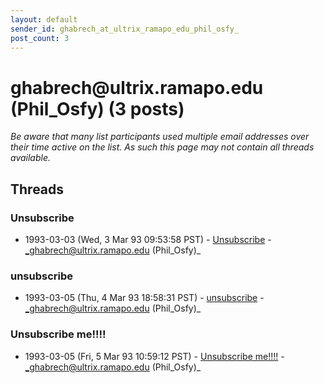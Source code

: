 ```yaml
---
layout: default
sender_id: ghabrech_at_ultrix_ramapo_edu_phil_osfy_
post_count: 3
---
```


# ghabrech<span>@</span>ultrix.ramapo.edu (Phil_Osfy) (3 posts)

_Be aware that many list participants used multiple email addresses over their time active on the list. As such this page may not contain all threads available._

## Threads

### Unsubscribe
+ 1993-03-03 (Wed, 3 Mar 93 09:53:58 PST) - [Unsubscribe](/archive/1993/03/ab4a468969bf3a19725f07914bfc160225ac806a0f0e9003de03a8aa7299d9c1) - _ghabrech@ultrix.ramapo.edu (Phil_Osfy)_

### unsubscribe
+ 1993-03-05 (Thu, 4 Mar 93 18:58:31 PST) - [unsubscribe](/archive/1993/03/3965c1f6248b802c9add454e6b3dd8519573658302e9743f35c7637ab21e06df) - _ghabrech@ultrix.ramapo.edu (Phil_Osfy)_

### Unsubscribe me!!!!
+ 1993-03-05 (Fri, 5 Mar 93 10:59:12 PST) - [Unsubscribe me!!!!](/archive/1993/03/3427c4d5bdc30afd5099bb1a20848d5bfdb1923d121c2521801f67e0c79a6b40) - _ghabrech@ultrix.ramapo.edu (Phil_Osfy)_

